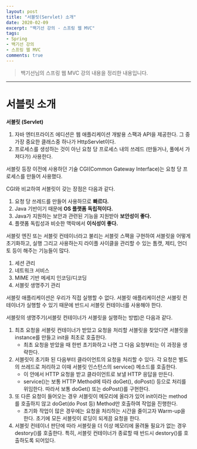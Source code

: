 ```yaml
---
layout: post 
title: "서블릿(Servlet) 소개"
date: 2020-02-09
excerpt: "백기선 강의 - 스프링 웹 MVC"
tags: 
- Spring
- 백기선 강의
- 스프링 웹 MVC
comments: true 
---
```


>백기선님의 스프링 웹 MVC 강의 내용을 정리한 내용입니다.
---

 # 서블릿 소개

**서블릿 (Servlet)**

1. 자바 엔터프라이즈 에디션은 웹 애플리케이션 개발용 스팩과 API을 제공한다. 그 중 가장 중요한 클래스중 하나가 HttpServlet이다.
2. 프로세스를 생성하는 것이 아닌 요청 당 프로세스 내의 쓰레드 (만들거나, 풀에서 가져다가) 사용한다.



서블릿 등장 이전에 사용하던 기술 CGI(Common Gateway Interface)는 요청 당 프로세스를 만들어 사용했다.

CGI와 비교하여 서블릿이 갖는 장점은 다음과 같다.

1. 요청 당 쓰레드를 만들어 사용하므로 **빠르다.**
2. Java 기반이기 때문에 **OS 플랫폼 독립적이다.**
3. Java가 지원하는 보안과 관련된 기능을 지원받아 **보안성이 좋다.**
4. 플랫폼 독립성과 비슷한 맥락에서 **이식성이 좋다.**



서블릿 엔진 또는 서블릿 컨테이너라고 불리는 서블릿 스팩을 구현하여 서블릿을 어떻게 초기화하고, 실행 그리고 사용하는지 라이플 사이클을 관리할 수 있는 톰캣, 제티, 언더토 등이 해주는 기능들이 많다.

1. 세션 관리
2. 네트워크 서비스
3. MIME 기반 메세지 인코딩/디코딩
4. 서블릿 생명주기 관리



서블릿 애플리케이션은 우리가 직접 실행할 수 없다. 서블릿 애플리케이션은 서블릿 컨테이너가 실행할 수 있기 때문에 반드시 서블릿 컨테이너를 사용해야 한다.

서블릿의 생명주기(서블릿 컨테이너가 서블릿을 실행하는 방법)은 다음과 같다.

1. 최초 요청을 서블릿 컨테이너가 받았고 요청을 처리할 서블릿을 찾았다면 서블릿을 instance를 만들고 init을 최초로 호출한다.
   * 최초 요청을 받았을 때 한번 초기화하고 나면 그 다음 요청부터는 이 과정을 생략한다.
2. 서블릿이 초기화 된 다음부터 클라이언트의 요청을 처리할 수 있다. 각 요청은 별도의 쓰레드로 처리하고 이때 서블릿 인스턴스의 service() 메소드를 호출한다.
   * 이 안에서 HTTP 요청을 받고 클라이언트로 보낼 HTTP 응답을 만든다.
   * service()는 보통 HTTP Method에 따라 doGet(), doPost() 등으로 처리를 위임한다. 따라서 보통 doGet() 또는 doPost()를 구현한다.
3. 또 다른 요청이 들어오는 경우 서블릿이 메모리에 올라가 있어 init이라는 method를 호출하지 않고 doGet(do Post 등) Method만 호출하여 작업을 진행한다.
   * 초기화 작업이 많은 경우에는 요청을 처리하는 시간을 줄이고자 Warm-up을 한다. 초기에 모든 서블릿이 로딩이 되게끔 요청을 한다.
4. 서블릿 컨테이너 판단에 따라 서블릿을 더 이상 메모리에 올려둘 필요가 없는 경우 destory()를 호출한다. 특히, 서블릿 컨테이너가 종료할 때 반드시 destory()를 호출하도록 되어있다.

